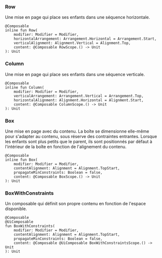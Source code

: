 ### Row
Une mise en page qui place ses enfants dans une séquence horizontale.
```
@Composable
inline fun Row(
    modifier: Modifier = Modifier,
    horizontalArrangement: Arrangement.Horizontal = Arrangement.Start,
    verticalAlignment: Alignment.Vertical = Alignment.Top,
    content: @Composable RowScope.() -> Unit
): Unit
```
### Column
Une mise en page qui place ses enfants dans une séquence verticale.
```
@Composable
inline fun Column(
    modifier: Modifier = Modifier,
    verticalArrangement: Arrangement.Vertical = Arrangement.Top,
    horizontalAlignment: Alignment.Horizontal = Alignment.Start,
    content: @Composable ColumnScope.() -> Unit
): Unit
```
### Box
Une mise en page avec du contenu. La boîte se dimensionne elle-même pour s'adapter au contenu, sous réserve des contraintes entrantes. Lorsque les enfants sont plus petits que le parent, ils sont positionnés par défaut à l'intérieur de la boîte en fonction de l'alignement du contenu.
```
@Composable
inline fun Box(
    modifier: Modifier = Modifier,
    contentAlignment: Alignment = Alignment.TopStart,
    propagateMinConstraints: Boolean = false,
    content: @Composable BoxScope.() -> Unit
): Unit
```
### BoxWithConstraints
Un composable qui définit son propre contenu en fonction de l'espace disponible.
```
@Composable
@UiComposable
fun BoxWithConstraints(
    modifier: Modifier = Modifier,
    contentAlignment: Alignment = Alignment.TopStart,
    propagateMinConstraints: Boolean = false,
    content: @Composable @UiComposable BoxWithConstraintsScope.() -> Unit
): Unit
```